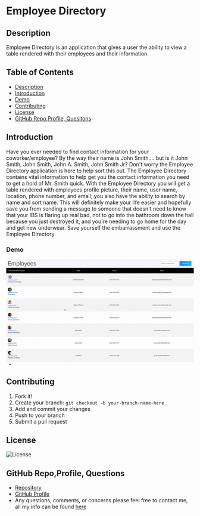 # Employee Directory

## Description

Employee Directory is an application that gives a user the ability to view a table rendered with their employees and their information.

## Table of Contents

  - [Description](#description)
  - [Introduction](#introduction)
  - [Demo](#demo)
  - [Contributing](#contributing)
  - [License](#license)
  - [GitHub Repo,Profile, Quesitons](#github-repoprofile-questions)

## Introduction

Have you ever needed to find contact information for your coworker/employee? By the way their name is John Smith.... but is it John Smith, John Smith, John A. Smith, John Smith Jr? Don't worry the Employee Directory application is here to help sort this out. The Employee Directory contains vital information to help get you the contact information you need to get  a hold of Mr. Smith quick.  With the Employee Directory you will get a table rendered with employees profile picture, their name, user name, location, phone number, and email; you also have the ability to search by name and sort name. This will definitely make your life easier and hopefully save you from sending a message to someone that doesn't need to know that your IBS is flaring up real bad, not to go into the bathroom down the hall because you just destroyed it, and you're needing to go home for the day and get new underwear. Save yourself the embarrassment and use the Employee Directory.


### Demo

![Demo](images/empD.gif)


## Contributing
1. Fork it!
2. Create your branch: `git checkout -b your-branch-name-here`
3. Add and commit your changes
4. Push to your branch
5. Submit a pull request


## License

![License](https://img.shields.io/badge/License-MIT-blue)

## GitHub Repo,Profile, Questions

* [Repository](https://github.com/brandt-fricker/super-duper-chainsaw)
* [GitHub Profile](https://github.com/brandt-fricker)
* Any questions, comments, or concerns please feel free to contact me, all my info can be found [here](https://drive.google.com/file/d/1lZC64xhP2PnV-DXlreSIA11vyq-aKmZ2/view?usp=sharing)
